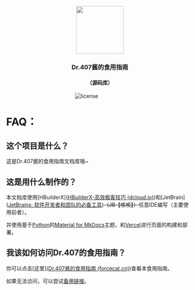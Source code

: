 <div align="center" >
  <img height="128" src="https://cdn.jsdelivr.net/gh/BuDingOwO/BuDingOwO@master/Picture/Overview-IMG.gif" alt="">
</div>
<h3 align="center" >Dr.407酱的食用指南</h3>
<h4 align="center">（源码库）</h4>
<div align="center" >
  <a href="https://raw.githubusercontent.com/BuDingOwO/Nonebot-Plugin-Poke/master/LICENSE"></a>&emsp;
    <img src="https://img.shields.io/github/license/BuDingOwO/Nonebot-Plugin-Poke" alt="license">&emsp;
  <a href="https://www.forcecat.cn/"><img src="https://img.shields.io/badge/Official-官网-blue" alt=""></a>&emsp;
  <a href="https://twitter.com/BuDingOwO/"><img src="https://img.shields.io/badge/Twitter-%E6%8E%A8%E7%89%B9-blue" alt=""></a>&emsp;
  <a href="https://space.bilibili.com/526154182"><img src="https://img.shields.io/badge/Bilibili-B%E7%AB%99-ff69b4" alt=""></a>&emsp;
  <a href="mailto:admin@forcecat.cn"><img src="https://img.shields.io/badge/Email-邮箱-blue" alt=""></a>&emsp;
  <img src="https://visitor-badge.glitch.me/badge?page_id=BuDingOWO" alt="">
</div>

# FAQ：

## 这个项目是什么？

这是Dr.407酱的食用指南文档库哦~

## 这是用什么制作的？

本文档库使用[HBuilderX]([HBuilderX-高效极客技巧 (dcloud.io)](https://www.dcloud.io/hbuilderx.html))和[JetBrain]([JetBrains: 软件开发者和团队的必备工具](https://www.jetbrains.com.cn/))~~（JB【咳咳】）~~任意IDE编写（主要使用前者）。

并使用基于[Python](https://www.python.org/)的[Material for MkDocs](https://squidfunk.github.io/mkdocs-material/)主题，和[Vercel](https://vercel.com/)进行页面的构建和部署。

## 我该如何访问Dr.407的食用指南？

你可以点击[这里]([Dr.407酱的食用指南 (forcecat.cn)](https://docs.forcecat.cn/))查看本食用指南。

如果无法访问，可以尝试[备用链接](https://www.forcecat.cn/407/docs)。
